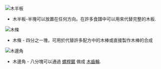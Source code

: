 ![木半板]() 
* 木半板-半塊可以放置在任何方向。在許多食譜中可以用來代替完整的木板.

![木條](oredict:mouldingWood) 
* 木條 - 四分之一塊，可用於代替許多配方中的木棒或直接製作木棒的合成

![木邊角](oredict:cornerWood)
* 木邊角 - 八分塊可以通過 [螺桿鋸](saw.md) 做成 [木齒輪](../items/gear.md).